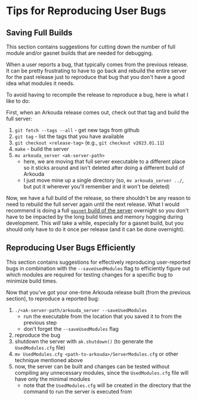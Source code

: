 Tips for Reproducing User Bugs
==============================

## Saving Full Builds

This section contains suggestions for cutting down the number of full module and/or gasnet builds that are needed for debugging.

When a user reports a bug, that typically comes from the previous release. It can be pretty frustrating to have to go back and rebuild the entire server for the past release just to reproduce that bug that you don't have a good idea what modules it needs.

To avoid having to recompile the release to reproduce a bug, here is what I like to do:

First, when an Arkouda release comes out, check out that tag and build the full server:
1. `git fetch --tags --all` - get new tags from github
3. `git tag` - list the tags that you have available
5. `git checkout <release-tag>` (e.g., `git checkout v2023.01.11`)
6. `make` - build the server
7. `mv arkouda_server <ak-server-path>`
    - here, we are moving that full server executable to a different place so it sticks around and isn't deleted after doing a different build of Arkouda
    - I just move mine up a single directory (so, `mv arkouda_server ../`, but put it wherever you'll remember and it won't be deleted)

Now, we have a full build of the release, so there shouldn't be any reason to need to rebuild the full server again until the next release. What I would recommend is doing a full [`gasnet` build of the server](GASNET.md) overnight so you don't have to be impacted by the long build times and memory hogging during development. This _will_ take a while, especially for a gasnet build, but you should only have to do it once per release (and it can be done overnight).


## Reproducing User Bugs Efficiently

This section contains suggestions for effectively reproducing user-reported bugs in combination with the `--saveUsedModules` flag to efficiently figure out which modules are required for testing changes for a specific bug to minimize build times.

Now that you've got your one-time Arkouda release built (from the previous section), to reproduce a reported bug:
1. `./<ak-server-path/arkouda_server --saveUsedModules`
    - run the executable from the location that you saved it to from the previous step
    - don't forget the `--saveUsedModules` flag
3. reproduce the bug
4. shutdown the server with `ak.shutdown()` (to generate the `UsedModules.cfg` file)
5. `mv UsedModules.cfg <path-to-arkouda>/ServerModules.cfg` or other technique mentioned above
7. now, the server can be built and changes can be tested without compiling any unnecessary modules, since the `UsedModules.cfg` file will have only the minimal modules
    - note that the `UsedModules.cfg` will be created in the directory that the command to run the server is executed from

